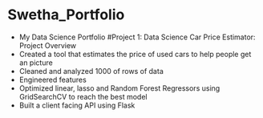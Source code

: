 # Swetha_Portfolio
- My Data Science Portfolio
#Project 1: Data Science Car Price Estimator: Project Overview
- Created a tool that estimates the price of used cars to help people get an picture
- Cleaned and analyzed 1000 of rows of data 
- Engineered features
- Optimized linear, lasso and Random Forest Regressors using GridSearchCV to reach the best model
- Built a client facing API using Flask
